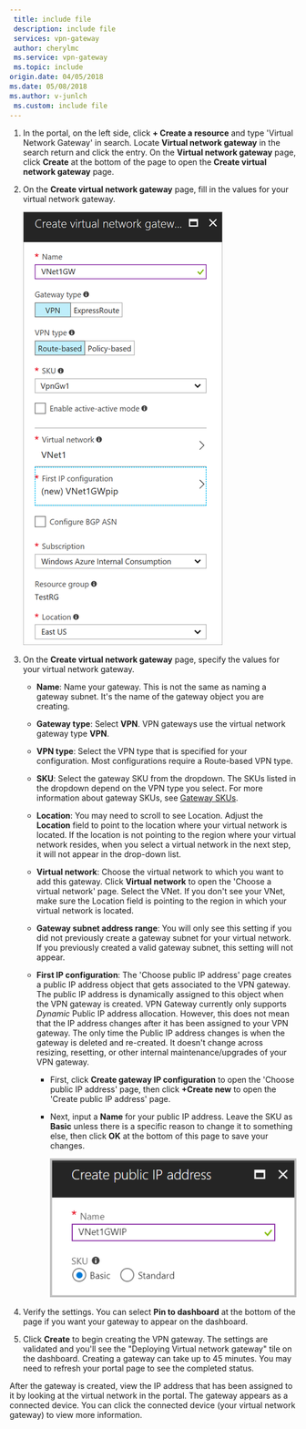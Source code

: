 ```yaml
---
 title: include file
 description: include file
 services: vpn-gateway
 author: cherylmc
 ms.service: vpn-gateway
 ms.topic: include
origin.date: 04/05/2018
ms.date: 05/08/2018
ms.author: v-junlch
 ms.custom: include file
---
```

1. In the portal, on the left side, click **+ Create a resource** and type 'Virtual Network Gateway' in search. Locate **Virtual network gateway** in the search return and click the entry. On the **Virtual network gateway** page, click **Create** at the bottom of the page to open the **Create virtual network gateway** page.
2. On the **Create virtual network gateway** page, fill in the values for your virtual network gateway.

    ![Create virtual network gateway page fields](./media/vpn-gateway-add-gw-p2s-rm-portal-include/p2sgw.png "Create virtual network gateway page fields")
3. On the **Create virtual network gateway** page, specify the values for your virtual network gateway.

    - **Name**: Name your gateway. This is not the same as naming a gateway subnet. It's the name of the gateway object you are creating.
    - **Gateway type**: Select **VPN**. VPN gateways use the virtual network gateway type **VPN**. 
    - **VPN type**: Select the VPN type that is specified for your configuration. Most configurations require a Route-based VPN type.
    - **SKU**: Select the gateway SKU from the dropdown. The SKUs listed in the dropdown depend on the VPN type you select. For more information about gateway SKUs, see [Gateway SKUs](../articles/vpn-gateway/vpn-gateway-about-vpn-gateway-settings.md#gwsku).
    - **Location**: You may need to scroll to see Location. Adjust the **Location** field to point to the location where your virtual network is located. If the location is not pointing to the region where your virtual network resides, when you select a virtual network in the next step, it will not appear in the drop-down list.
    - **Virtual network**: Choose the virtual network to which you want to add this gateway. Click **Virtual network** to open the 'Choose a virtual network' page. Select the VNet. If you don't see your VNet, make sure the Location field is pointing to the region in which your virtual network is located.
    - **Gateway subnet address range**: You will only see this setting if you did not previously create a gateway subnet for your virtual network. If you previously created a valid gateway subnet, this setting will not appear.
    - **First IP configuration**: The 'Choose public IP address' page creates a public IP address object that gets associated to the VPN gateway. The public IP address is dynamically assigned to this object when the VPN gateway is created. VPN Gateway currently only supports *Dynamic* Public IP address allocation. However, this does not mean that the IP address changes after it has been assigned to your VPN gateway. The only time the Public IP address changes is when the gateway is deleted and re-created. It doesn't change across resizing, resetting, or other internal maintenance/upgrades of your VPN gateway.

      - First, click **Create gateway IP configuration** to open the 'Choose public IP address' page, then click **+Create new** to open the 'Create public IP address' page.
      - Next, input a **Name** for your public IP address. Leave the SKU as **Basic** unless there is a specific reason to change it to something else, then click **OK** at the bottom of this page to save your changes.

        ![Request public IP address](./media/vpn-gateway-add-gateway-portal-include/public-ip-address-name.png "Request public IP address")

4. Verify the settings. You can select **Pin to dashboard** at the bottom of the page if you want your gateway to appear on the dashboard. 
5. Click **Create** to begin creating the VPN gateway. The settings are validated and you'll see the "Deploying Virtual network gateway" tile on the dashboard. Creating a gateway can take up to 45 minutes. You may need to refresh your portal page to see the completed status.

After the gateway is created, view the IP address that has been assigned to it by looking at the virtual network in the portal. The gateway appears as a connected device. You can click the connected device (your virtual network gateway) to view more information.

<!-- ms.date: 05/08/2018 -->